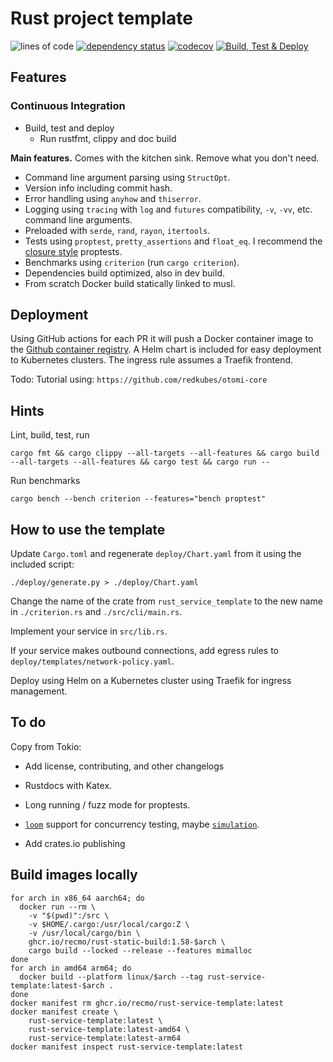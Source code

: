 # Rust project template

![lines of code](https://img.shields.io/tokei/lines/github/recmo/rust-service-template)
[![dependency status](https://deps.rs/repo/github/recmo/rust-service-template/status.svg)](https://deps.rs/repo/github/recmo/rust-service-template)
[![codecov](https://img.shields.io/codecov/c/github/recmo/rust-service-template)](https://codecov.io/gh/Recmo/rust-service-template)
[![Build, Test & Deploy](https://github.com/recmo/rust-service-template/actions/workflows/build-test-deploy.yml/badge.svg)](https://github.com/recmo/rust-service-template/actions/workflows/build-test-deploy.yml)

## Features

### Continuous Integration

* Build, test and deploy
  * Run rustfmt, clippy and doc build


**Main features.** Comes with the kitchen sink. Remove what you don't need.

* Command line argument parsing using `StructOpt`.
* Version info including commit hash.
* Error handling using `anyhow` and `thiserror`.
* Logging using `tracing` with `log` and `futures` compatibility, `-v`, `-vv`, etc. command line arguments.
* Preloaded with `serde`, `rand`, `rayon`, `itertools`.
* Tests using `proptest`, `pretty_assertions` and `float_eq`. I recommend the [closure style](https://docs.rs/proptest/0.10.1/proptest/macro.proptest.html#closure-style-invocation) proptests.
* Benchmarks using `criterion` (run `cargo criterion`).
* Dependencies build optimized, also in dev build.
* From scratch Docker build statically linked to musl.

## Deployment

Using GitHub actions for each PR it will push a Docker container image to the [Github container registry](ghcr.io). A Helm chart is included for easy deployment to Kubernetes clusters. The ingress rule assumes a Traefik frontend.


Todo: Tutorial using: `https://github.com/redkubes/otomi-core`
## Hints

Lint, build, test, run

```shell
cargo fmt && cargo clippy --all-targets --all-features && cargo build --all-targets --all-features && cargo test && cargo run --
```

Run benchmarks

```shell
cargo bench --bench criterion --features="bench proptest"
```

## How to use the template

Update `Cargo.toml` and regenerate `deploy/Chart.yaml` from it using the included script:

```shell
./deploy/generate.py > ./deploy/Chart.yaml
```

Change the name of the crate from `rust_service_template` to the new name in `./criterion.rs` and `./src/cli/main.rs`.

Implement your service in `src/lib.rs`.

If your service makes outbound connections, add egress rules to `deploy/templates/network-policy.yaml`.

Deploy using Helm on a Kubernetes cluster using Traefik for ingress management.


## To do

Copy from Tokio:
* Add license, contributing, and other changelogs

* Rustdocs with Katex.
* Long running / fuzz mode for proptests.
* [`loom`](https://crates.io/crates/loom) support for concurrency testing, maybe [`simulation`](https://github.com/tokio-rs/simulation).
* Add crates.io publishing


## Build images locally

```shell
for arch in x86_64 aarch64; do
  docker run --rm \
    -v "$(pwd)":/src \
    -v $HOME/.cargo:/usr/local/cargo:Z \
    -v /usr/local/cargo/bin \
    ghcr.io/recmo/rust-static-build:1.58-$arch \
    cargo build --locked --release --features mimalloc
done
for arch in amd64 arm64; do
  docker build --platform linux/$arch --tag rust-service-template:latest-$arch .
done
docker manifest rm ghcr.io/recmo/rust-service-template:latest
docker manifest create \
    rust-service-template:latest \
    rust-service-template:latest-amd64 \
    rust-service-template:latest-arm64
docker manifest inspect rust-service-template:latest
```
